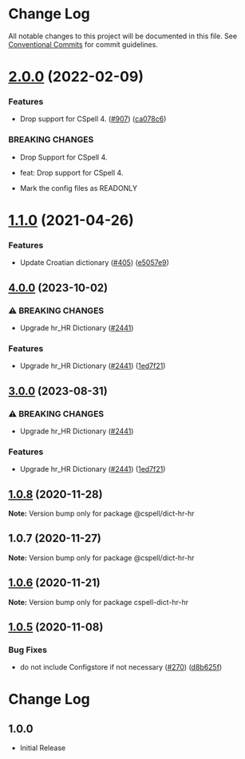 # Change Log

All notable changes to this project will be documented in this file.
See [Conventional Commits](https://conventionalcommits.org) for commit guidelines.

# [2.0.0](https://github.com/streetsidesoftware/cspell-dicts/compare/@cspell/dict-hr-hr@1.1.0...@cspell/dict-hr-hr@2.0.0) (2022-02-09)


### Features

* Drop support for CSpell 4. ([#907](https://github.com/streetsidesoftware/cspell-dicts/issues/907)) ([ca078c6](https://github.com/streetsidesoftware/cspell-dicts/commit/ca078c6a2e188cc3cf6276db1ba7e007f0f06f27))


### BREAKING CHANGES

* Drop Support for CSpell 4.

* feat: Drop support for CSpell 4.
* Mark the config files as READONLY





# [1.1.0](https://github.com/streetsidesoftware/cspell-dicts/compare/@cspell/dict-hr-hr@1.0.8...@cspell/dict-hr-hr@1.1.0) (2021-04-26)


### Features

* Update Croatian dictionary ([#405](https://github.com/streetsidesoftware/cspell-dicts/issues/405)) ([e5057e9](https://github.com/streetsidesoftware/cspell-dicts/commit/e5057e9eb6be924c15150eb4c07b107184a08e34))





## [4.0.0](https://github.com/kevintraver/cspell-dicts/compare/@cspell/dict-hr-hr-v3.0.0...@cspell/dict-hr-hr@4.0.0) (2023-10-02)


### ⚠ BREAKING CHANGES

* Upgrade hr_HR Dictionary ([#2441](https://github.com/kevintraver/cspell-dicts/issues/2441))

### Features

* Upgrade hr_HR Dictionary ([#2441](https://github.com/kevintraver/cspell-dicts/issues/2441)) ([1ed7f21](https://github.com/kevintraver/cspell-dicts/commit/1ed7f214071eb596238f618b5e00384acf4c4d2e))

## [3.0.0](https://github.com/streetsidesoftware/cspell-dicts/compare/@cspell/dict-hr-hr@2.0.0...@cspell/dict-hr-hr@3.0.0) (2023-08-31)


### ⚠ BREAKING CHANGES

* Upgrade hr_HR Dictionary ([#2441](https://github.com/streetsidesoftware/cspell-dicts/issues/2441))

### Features

* Upgrade hr_HR Dictionary ([#2441](https://github.com/streetsidesoftware/cspell-dicts/issues/2441)) ([1ed7f21](https://github.com/streetsidesoftware/cspell-dicts/commit/1ed7f214071eb596238f618b5e00384acf4c4d2e))

## [1.0.8](https://github.com/streetsidesoftware/cspell-dicts/compare/@cspell/dict-hr-hr@1.0.7...@cspell/dict-hr-hr@1.0.8) (2020-11-28)

**Note:** Version bump only for package @cspell/dict-hr-hr





## 1.0.7 (2020-11-27)

**Note:** Version bump only for package @cspell/dict-hr-hr





## [1.0.6](https://github.com/streetsidesoftware/cspell-dicts/compare/cspell-dict-hr-hr@1.0.5...cspell-dict-hr-hr@1.0.6) (2020-11-21)

**Note:** Version bump only for package cspell-dict-hr-hr

## [1.0.5](https://github.com/streetsidesoftware/cspell-dicts/compare/cspell-dict-hr-hr@1.0.4...cspell-dict-hr-hr@1.0.5) (2020-11-08)

### Bug Fixes

- do not include Configstore if not necessary ([#270](https://github.com/streetsidesoftware/cspell-dicts/issues/270)) ([d8b625f](https://github.com/streetsidesoftware/cspell-dicts/commit/d8b625f2f42d5cc6c4a9390216ac1e5037886e44))

# Change Log
## 1.0.0

- Initial Release
